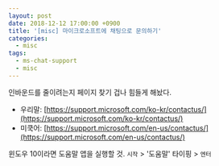 ```yaml
---
layout: post
date: 2018-12-12 17:00:00 +0900
title: '[misc] 마이크로소프트에 채팅으로 문의하기'
categories:
  - misc
tags:
  - ms-chat-support
  - misc
---
```


인바운드를 줄이려는지 페이지 찾기 겁나 힘들게 해놨다.

- 우리말: [https://support.microsoft.com/ko-kr/contactus/](https://support.microsoft.com/ko-kr/contactus/)
- 미쿡어: [https://support.microsoft.com/en-us/contactus/](https://support.microsoft.com/en-us/contactus/)

윈도우 10이라면 도움말 앱을 실행할 것. `시작` > '도움말' 타이핑 > `엔터`
